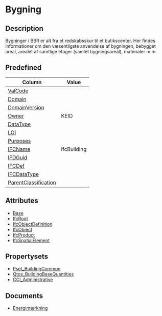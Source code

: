 # Bygning

## Description

Bygninger i BBR er alt fra et redskabsskur til et butikscenter. Her findes informationer om den væsentligste anvendelse af bygningen, bebygget
areal, arealet af samtlige etager (samlet bygningsareal), materialer m.m.

## Predefined

| Column                                                              | Value       |
| ------------------------------------------------------------------- | ----------- |
| [ValCode](../../Attributes/ValCode.md)                              |             |
| [Domain](../../Attributes/Domain.md)                                |             |
| [DomainVersion](../../Attributes/DomainVersion.md)                  |             |
| [Owner](../../Attributes/Owner.md)                                  | KEID        |
| [DataType](../../Attributes/DataType.md)                            |             |
| [LOI](../../Attributes/LOI.md)                                      |             |
| [Purposes](../../Attributes/LOI.md)                                 |             |
| [IFCName](../../Attributes/IFCName.md)                              | IfcBuilding |
| [IFDGuid](../../Attributes/IFDGuid.md)                              |             |
| [IFCDef](../../Attributes/IFCDef.md)                                |             |
| [IFCDataType](../../Attributes/IFCDataType.md)                      |             |
| [ParentClassification](../../Attributes/IFCParentClassification.md) |             |

## Attributes

- [Base](../../../GroupsOfAttributes/Base.md)
- [IfcRoot](../../../GroupsOfAttributes/IfcRoot.md)
- [IfcObjectDefinition](../../../GroupsOfAttributes/IfcObjectDefinition.md)
- [IfcObject](../../../GroupsOfAttributes/IfcObject.md)
- [IfcProduct](../../../GroupsOfAttributes/IfcProduct.md)
- [IfcSpatialElement](../../Sets/Attributesets/IfcSpatialElement.md)

## Propertysets

- [Pset_BuildingCommon](../../../PropertySets/Pset_BuildingCommon.md)
- [Qtos_BuildingBaseQuantities](../../../QuantitySets/Qtos_BuildingBaseQuantities.md)
- [CCI_Administrative](../../GroupsOfProperties/CCI_Administrative.md)

## Documents

- [Energimærkning](../../Documents/Energimaerkning.md)
